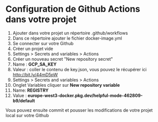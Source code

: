 # Configuration de Github Actions dans votre projet

1. Ajouter dans votre projet un répertoire .github/workflows
2. Dans ce répertoire ajouter le fichier docker-image.yml
3. Se connecter sur votre Github
4. Créer un projet vide
5. Settings > Secrets and variables > Actions
6. Créer un nouveau secret "New repository secret"
7. Name : **GCP_SA_KEY**
8. Valeur : coller le contenu de key.json, vous pouvez le récupérer ici http://bit.ly/44mD5pW
9. Settings > Secrets and variables > Actions
10. Onglet Variables cliquer sur **New repository variable**
11. Name: **REGISTRY**
12. Value : **europe-west3-docker.pkg.dev/helpful-mode-462809-b9/default**

Vous pouvez ensuite commit et pousser les modifications de votre projet local sur votre Github